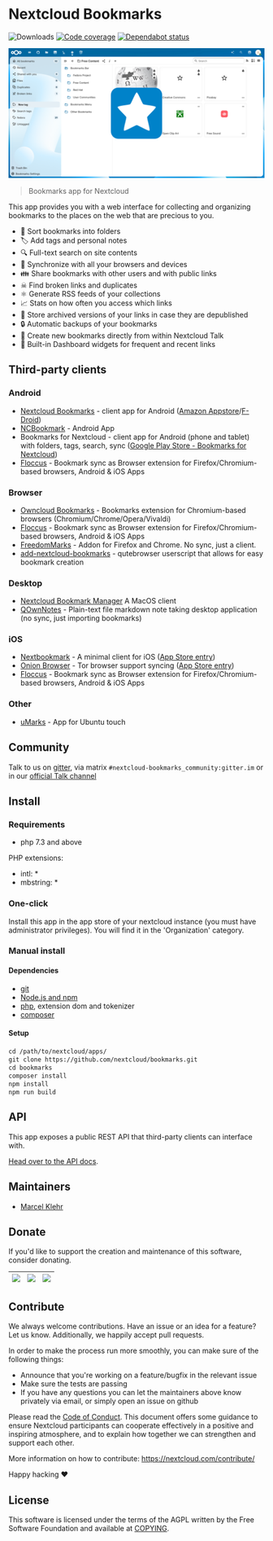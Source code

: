 
# Nextcloud Bookmarks
![Downloads](https://img.shields.io/github/downloads/nextcloud/bookmarks/total.svg?style=flat-square)
[![Code coverage](https://img.shields.io/codecov/c/github/nextcloud/bookmarks.svg?style=flat-square)](https://codecov.io/gh/nextcloud/bookmarks/)
[![Dependabot status](https://img.shields.io/badge/Dependabot-enabled-brightgreen.svg?longCache=true&style=flat-square&logo=dependabot)](https://dependabot.com)

![](https://github.com/nextcloud/bookmarks/raw/master/screenshots/Bookmarks.png)

> Bookmarks app for Nextcloud

This app provides you with a web interface for collecting and organizing bookmarks to the places on the web that are precious to you.

- 📂 Sort bookmarks into folders
- 🏷 Add tags and personal notes
- 🔍 Full-text search on site contents
- 📲 Synchronize with all your browsers and devices
- 👪 Share bookmarks with other users and with public links
- ☠ Find broken links and duplicates
- ⚛ Generate RSS feeds of your collections
- 📈 Stats on how often you access which links
- 📔 Store archived versions of your links in case they are depublished
- 🔒 Automatic backups of your bookmarks
- 💬 Create new bookmarks directly from within Nextcloud Talk
- 💼 Built-in Dashboard widgets for frequent and recent links

## Third-party clients

### Android
- [Nextcloud Bookmarks](https://gitlab.com/bisada/OCBookmarks) - client app for Android ([Amazon Appstore](https://www.amazon.com/dp/B08L5RKHMM/ref=apps_sf_sta)/[F-Droid](https://f-droid.org/packages/org.schabi.nxbookmarks))
- [NCBookmark](https://gitlab.com/lenchan139/NCBookmark) - Android App
- Bookmarks for Nextcloud - client app for Android (phone and tablet) with folders, tags, search, sync ([Google Play Store - Bookmarks for Nextcloud](https://play.google.com/store/apps/details?id=de.emasty.bookmarks))
- [Floccus](https://floccus.org) - Bookmark sync as Browser extension for Firefox/Chromium-based browsers, Android & iOS Apps

### Browser
- [Owncloud Bookmarks](https://chrome.google.com/webstore/detail/owncloud-bookmarks/eomolhpeokmbnincelpkagpapjpeeckc) - Bookmarks extension for Chromium-based browsers (Chromium/Chrome/Opera/Vivaldi)
- [Floccus](https://floccus.org/) - Bookmark sync as Browser extension for Firefox/Chromium-based browsers, Android & iOS Apps
- [FreedomMarks](https://github.com/damko/freedommarks-browser-webextension) - Addon for Firefox and Chrome. No sync, just a client.
- [add-nextcloud-bookmarks](https://github.com/qutebrowser/qutebrowser/blob/master/misc/userscripts/README.md) - qutebrowser userscript that allows for easy bookmark creation

### Desktop
- [Nextcloud Bookmark Manager](https://www.midwinter-dg.com/mac-apps/nextcloud-bookmark-manager.html) A MacOS client
- [QOwnNotes](https://www.qownnotes.org/) - Plain-text file markdown note taking desktop application (no sync, just importing bookmarks)

### iOS
- [Nextbookmark](https://gitlab.com/altepizza/nextbookmark) - A minimal client for iOS ([App Store entry](https://apps.apple.com/app/nextbookmark/id1500340092))
- [Onion Browser](https://onionbrowser.com) - Tor browser support syncing ([App Store entry](https://apps.apple.com/app/onion-browser/id519296448))
- [Floccus](https://floccus.org) - Bookmark sync as Browser extension for Firefox/Chromium-based browsers, Android & iOS Apps

### Other
- [uMarks](https://open-store.io/app/umarks.ernesst) - App for Ubuntu touch


## Community
Talk to us on [gitter](https://gitter.im/nextcloud-bookmarks/community), via matrix `#nextcloud-bookmarks_community:gitter.im` or in our [official Talk channel](https://cloud.nextcloud.com/call/u52jcby9)

## Install

### Requirements

- php 7.3 and above

PHP extensions:

- intl: \*
- mbstring: \*

### One-click

Install this app in the app store of your nextcloud instance (you must have administrator privileges). You will find it in the 'Organization' category.

### Manual install

#### Dependencies

- [git](https://git-scm.org/)
- [Node.js and npm](https://nodejs.org/)
- [php](https://php.net/), extension dom and tokenizer
- [composer](https://getcomposer.org/)

#### Setup

```
cd /path/to/nextcloud/apps/
git clone https://github.com/nextcloud/bookmarks.git
cd bookmarks
composer install
npm install
npm run build
```

## API

This app exposes a public REST API that third-party clients can interface with.

[Head over to the API docs](https://nextcloud-bookmarks.readthedocs.io/en/latest/).

## Maintainers

- [Marcel Klehr](https://github.com/marcelklehr)

## Donate

If you'd like to support the creation and maintenance of this software, consider donating.

| [<img src="https://img.shields.io/badge/paypal-donate-blue.svg?logo=paypal&style=for-the-badge">](https://www.paypal.me/marcelklehr1) | [<img src="http://img.shields.io/liberapay/receives/marcelklehr.svg?logo=liberapay&style=for-the-badge">](https://liberapay.com/marcelklehr/donate) |[<img src="https://img.shields.io/badge/github-sponsors-violet.svg?logo=github&style=for-the-badge">](https://github.com/sponsors/marcelklehr) |
| :-----------------------------------------------------------------------------------------------------------------------------------: | :-------------------------------------------------------------------------------------------------------------------------------------------------: |:--:|


## Contribute

We always welcome contributions. Have an issue or an idea for a feature? Let us know. Additionally, we happily accept pull requests.

In order to make the process run more smoothly, you can make sure of the following things:

- Announce that you're working on a feature/bugfix in the relevant issue
- Make sure the tests are passing
- If you have any questions you can let the maintainers above know privately via email, or simply open an issue on github

Please read the [Code of Conduct](https://nextcloud.com/community/code-of-conduct/). This document offers some guidance to ensure Nextcloud participants can cooperate effectively in a positive and inspiring atmosphere, and to explain how together we can strengthen and support each other.

More information on how to contribute: https://nextcloud.com/contribute/

Happy hacking :heart:

## License

This software is licensed under the terms of the AGPL written by the Free Software Foundation and available at [COPYING](./COPYING).

